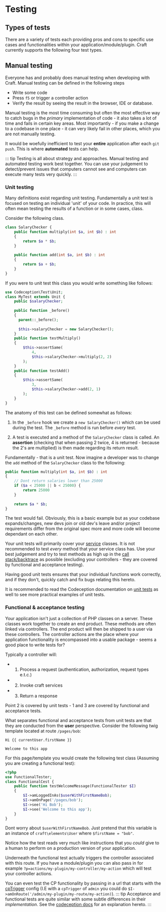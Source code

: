 # Testing

## Types of tests

There are a variety of tests each providing pros and cons to specific use cases and
functionalities within your application/module/plugin. Craft currently supports the following four test types. 

## Manual testing
Everyone has and probably does manual testing when developing with Craft.
Manual testing can be defined in the following steps

- Write some code
- Press `f5` or trigger a controller action
- Verify the result by seeing the result in the browser, IDE or database. 

Manual testing is the most time consuming but often the most effective way to catch
bugs in the _primary_ implementation of code - it also takes a lot of time and fails in certain key areas. 
Most importantly - if you make a change to a codebase in one place - it can very likely fail in other places, 
which you are not manually testing. 

It would be woefully inefficient to test your **entire** application after each `git push`. 
This is where **automated** tests can help. 

::: tip
Testing is all about strategy and approaches. Manual testing and automated testing work best 
together. You can use your judgement to detect/prevent issues that computers cannot see and computers
can execute many tests very quickly. 
:::
### Unit testing
Many definitions exist regarding unit testing. Fundamentally a unit test is focused on testing 
an individual 'unit' of your code. 
In practice, this will often mean testing the results of a function or in some cases, class. 

Consider the following class. 

```php
class SalaryChecker {
    public function multiply(int $a, int $b) : int
    {
        return $a * $b;
    }
    
    public function add(int $a, int $b) : int
    {
        return $a + $b;
    }
}
```

If you were to unit test this class you would write something like follows: 

```php
use Codeception\Test\Unit;
class MyTest extends Unit {
    public $salaryChecker;
 
    public function _before()
    {
      parent::_before(); 
      
      $this->salaryChecker = new SalaryChecker();
    }
    public function testMultiply()
    {
        $this->assertSame(
            4, 
            $this->salaryChecker->multiply(2, 2)
        );
    }
    public function testAdd()
    {
        $this->assertSame(
            3, 
            $this->salaryChecker->add(2, 1)
        );
    }
} 
```

The anatomy of this test can be defined somewhat as follows: 

1. In the `_before` hook we create a `new SalaryChecker()` which can be used during the test. 
The `_before` method is run before _every_ test. 

2. A test is executed and a method of the `SalaryChecker` class is called. An **assertion**
(checking that when passing 2 twice, 4 is returned - because the 2's are multiplied)
is then made regarding its return result. 

Fundamentally - that is a unit test. 
Now imagine a
developer was to change the `add` method of the `SalaryChecker` class to the following: 

```php
public function multiply(int $a, int $b) : int
{
    // Dont return salaries lower than 25000
    if ($a < 25000 || b < 25000) {
        return 25000
    }
    
    return $a * $b;
}
```
The test would fail. Obviously, this is a basic example but as your codebase expands/changes, new
devs join or old dev's leave and/or project requirements differ from the original spec more 
and more code will become dependant on each other. 


Your unit tests will primarily cover your [service](../extend/services.md) classes. It is not recommended to test
_every_ method that your service class has. 
Use your best judgement and try to test methods as high up in the
[call stack/backtrace](https://www.php.net/manual/en/function.debug-backtrace.php) as possible 
(excluding your controllers - they are covered by functional and acceptance testing). 

Having good unit tests ensures that your individual functions work correctly, and if they don't,
quickly catch and fix bugs relating this hereto. 

It is recommended to read the Codeception documentation on 
[unit tests](https://codeception.com/docs/05-UnitTests)
 as well to see more practical examples of unit tests. 

### Functional & acceptance testing
Your application isn't just a collection of PHP classes on a server. These
classes work together to create an end product. These methods are often linked via 
controllers. The end product will then be shipped to a user via these controllers. The controller actions 
are the place where your application functionality is encompassed into a usable package - seems a good place to write tests for?

Typically a controller will: 
- 1. Process a request (authentication, authorization, request types e.t.c.)
- 2. Invoke craft services
- 3. Return a response

Point 2 is covered by unit tests - 1 and 3 are covered by 
functional and acceptance tests. 

What separates functional and acceptance tests from unit tests are that they
are conducted from the __user__ perspective. Consider the following 
twig template located at route `/pages/bob`:

```twig
Hi {{ currentUser.firstName }}

Welcome to this app
```

For this page/template you would create the following test class 
(Assuming you are creating a functional test):
```php
<?php
use FunctionalTester;
class FunctionalCest {
    public function testWelcomeMessage(FunctionalTester $I)
    {
        $I->amLoggedInAs($userWithFirstNameBob);
        $I->amOnPage('/pages/bob');
        $I->see('Hi Bob');
        $I->see('Welcome to this app');
    }
}
```
Dont worry about `$userWithFirstNameBob`. Just pretend that this variable is an instance of 
`craft\elements\User` where `$firstName = "bob"`.

Notice how the test reads very much like instructions that you _could_ give to a 
human to perform on a production version of your application. 

Underneath the functional test actually triggers the controller associated with this route. 
If you have a module/plugin you can also pass in for example 
`?p=actions/my-plugin/my-controller/my-action` which will test your controller actions. 

You can even test the CP functionality by passing in a url that starts with the
[cpTrigger](../config/config-settings.md#cptrigger) config (I.E with a `cpTrigger` of `admin`
you could do `$I->amOnRoute('/admin/my-plugin/my-route/my-action)`). 
::: tip
Acceptance and functional tests are quite similar with some subtle differences in their 
_implementation_. See the [codeception docs](https://codeception.com/docs/01-Introduction)
for an explanation hereto. 
:::





